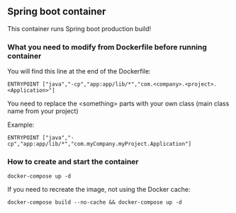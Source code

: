 ## Spring boot container

This container runs Spring boot production build!

### What you need to modify from Dockerfile before running container

You will find this line at the end of the Dockerfile:

```
ENTRYPOINT ["java","-cp","app:app/lib/*","com.<company>.<project>.<Application>"]
```

You need to replace the \<something> parts with your own class (main class name from your project)

Example:

```
ENTRYPOINT ["java","-cp","app:app/lib/*","com.myCompany.myProject.Application"]
```

### How to create and start the container

```
docker-compose up -d
```

If you need to recreate the image, not using the Docker cache:

```
docker-compose build --no-cache && docker-compose up -d